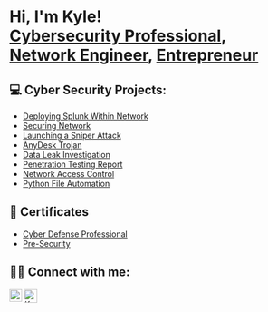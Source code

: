 <h1>Hi, I'm Kyle! <br/><a href="https://github.com/KS9O">Cybersecurity Professional</a>, <a href="https://www.linkedin.com/in/Kyle-Sopt/">Network Engineer</a>, <a href="https://tryhackme.com/p/KS90">Entrepreneur</a></h1>

<h2>💻 Cyber Security Projects:</h2>

- [Deploying Splunk Within Network](https://github.com/KS9O/Creating-SIEM-Connecting-Network-and-Log-Queries/)
- [Securing Network](https://github.com/KS9O/Securing-My-Network-Project-Lab/)
- [Launching a Sniper Attack](https://github.com/KS9O/Burp-Suite-Intercept-and-Access/)
- [AnyDesk Trojan](https://github.com/KS9O/AnyDesk-Trojan/blob/main/README.md)
- [Data Leak Investigation](https://github.com/KS9O/Data-Leak-Investigation/blob/main/README.md)
- [Penetration Testing Report](https://github.com/KS9O/PT-Report-For-XSS/blob/main/PT%20Report%20for%20XSS.pdf)
- [Network Access Control](https://github.com/KS9O/2N-Commander-Install-Configuration-on-the-Field/blob/main/README.md)
- [Python File Automation](https://github.com/KS9O/Python-File-Integrity/blob/main/README.md)
  
<h2> 📃 Certificates</h2>  

- [Cyber Defense Professional]([https://github.com/KS9O/](https://github.com/KS9O/Python-File-Integrity/blob/main/README.md))
- [Pre-Security](https://github.com/KS9O/KS9O/assets/132106064/2ba8a847-dc32-4d09-b069-fa66fc5917fd)

<h2> 🤝🏼 Connect with me:</h2>

[<img align="left" alt="KyleSopt | LinkedIn" width="22px" src="https://cdn.jsdelivr.net/npm/simple-icons@v3/icons/linkedin.svg" />][linkedin]
[<img align="left" alt="KyleSopt | TryHackMe" width="24px" src="https://github.com/KS9O/KS9O/assets/132106064/8e16dd3d-4d11-45d6-97c7-97b22d1a0960" />][tryhackme]

[linkedin]: https://linkedin.com/in/Kyle-Sopt/
[tryhackme]: https://tryhackme.com/p/KS90
<!--
**KS9O/KS9O** is a ✨ _special_ ✨ repository because its `README.md` (this file) appears on your GitHub profile.

Here are some ideas to get you started:

- 🔭 I’m currently working on ...
- 🌱 I’m currently learning ...
- 👯 I’m looking to collaborate on ...
- 🤔 I’m looking for help with ...
- 💬 Ask me about ...
- 📫 How to reach me: ...
- 😄 Pronouns: ...
- ⚡ Fun fact: ...
-->
